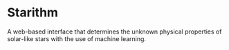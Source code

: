 # Starithm
A web-based interface that determines the unknown physical properties of solar-like stars with the use of machine learning.
